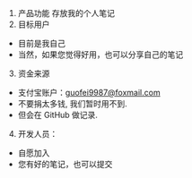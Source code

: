 1. 产品功能
存放我的个人笔记
2. 目标用户
- 目前是我自己
- 当然，如果您觉得好用，也可以分享自己的笔记
3. 资金来源
- 支付宝账户：guofei9987@foxmail.com
- 不要捐太多钱, 我们暂时用不到.
- 但会在 GitHub 做记录.
4. 开发人员：
- 自愿加入
- 您有好的笔记，也可以提交
